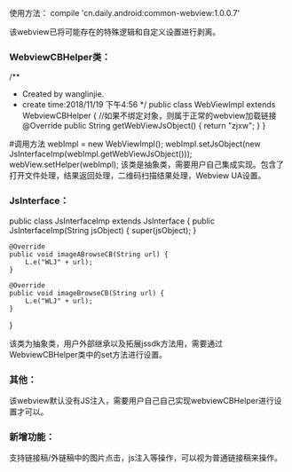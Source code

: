 使用方法： compile 'cn.daily.android:common-webview:1.0.0.7'

该webview已将可能存在的特殊逻辑和自定义设置进行剥离。



### WebviewCBHelper类：
/**
 * Created by wanglinjie.
 * create time:2018/11/19  下午4:56
 */
public class WebViewImpl extends WebviewCBHelper {
    //如果不绑定对象，则属于正常的webview加载链接
    @Override
    public String getWebViewJsObject() {
        return "zjxw";
    }
}

#调用方法
 webImpl = new WebViewImpl();
 webImpl.setJsObject(new JsInterfaceImp(webImpl.getWebViewJsObject()));
 webView.setHelper(webImpl);
该类是抽象类，需要用户自己集成实现。包含了打开文件处理，结果返回处理，二维码扫描结果处理，Webview UA设置。

### JsInterface：

public class JsInterfaceImp extends JsInterface {
    public JsInterfaceImp(String jsObject) {
        super(jsObject);
    }

    @Override
    public void imageABrowseCB(String url) {
        L.e("WLJ" + url);
    }

    @Override
    public void imageBrowseCB(String url) {
        L.e("WLJ" + url);
    }


}

该类为抽象类，用户外部继承以及拓展jssdk方法用，需要通过WebviewCBHelper类中的set方法进行设置。

### 其他：
该webview默认没有JS注入，需要用户自己自己实现webviewCBHelper进行设置才可以。

### 新增功能：
支持链接稿/外链稿中的图片点击，js注入等操作，可以视为普通链接稿来操作。



